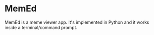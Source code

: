 # MemEd
MemEd is a meme viewer app. It's implemented in Python and it works inside a terminal/command prompt.
